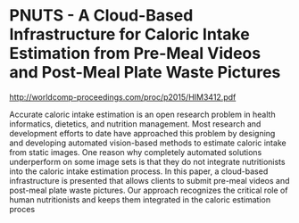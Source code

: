 # PNUTS - A Cloud-Based Infrastructure for Caloric Intake Estimation from Pre-Meal Videos and Post-Meal Plate Waste Pictures

http://worldcomp-proceedings.com/proc/p2015/HIM3412.pdf

Accurate caloric intake estimation is an open
research problem in health informatics, dietetics, and nutrition
management. Most research and development efforts to date
have approached this problem by designing and developing
automated vision-based methods to estimate caloric intake from
static images. One reason why completely automated solutions
underperform on some image sets is that they do not integrate
nutritionists into the caloric intake estimation process. In this
paper, a cloud-based infrastructure is presented that allows
clients to submit pre-meal videos and post-meal plate waste
pictures. Our approach recognizes the critical role of human
nutritionists and keeps them integrated in the caloric estimation
proces
